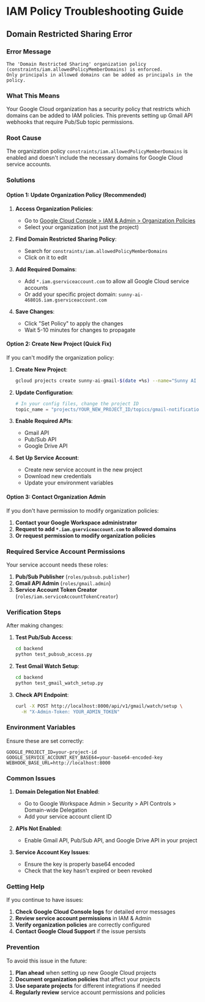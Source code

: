 # IAM Policy Troubleshooting Guide

## Domain Restricted Sharing Error

### Error Message
```
The 'Domain Restricted Sharing' organization policy (constraints/iam.allowedPolicyMemberDomains) is enforced. 
Only principals in allowed domains can be added as principals in the policy.
```

### What This Means
Your Google Cloud organization has a security policy that restricts which domains can be added to IAM policies. This prevents setting up Gmail API webhooks that require Pub/Sub topic permissions.

### Root Cause
The organization policy `constraints/iam.allowedPolicyMemberDomains` is enabled and doesn't include the necessary domains for Google Cloud service accounts.

### Solutions

#### Option 1: Update Organization Policy (Recommended)

1. **Access Organization Policies**:
   - Go to [Google Cloud Console > IAM & Admin > Organization Policies](https://console.cloud.google.com/iam-admin/orgpolicies)
   - Select your organization (not just the project)

2. **Find Domain Restricted Sharing Policy**:
   - Search for `constraints/iam.allowedPolicyMemberDomains`
   - Click on it to edit

3. **Add Required Domains**:
   - Add `*.iam.gserviceaccount.com` to allow all Google Cloud service accounts
   - Or add your specific project domain: `sunny-ai-468016.iam.gserviceaccount.com`

4. **Save Changes**:
   - Click "Set Policy" to apply the changes
   - Wait 5-10 minutes for changes to propagate

#### Option 2: Create New Project (Quick Fix)

If you can't modify the organization policy:

1. **Create New Project**:
   ```bash
   gcloud projects create sunny-ai-gmail-$(date +%s) --name="Sunny AI Gmail Integration"
   ```

2. **Update Configuration**:
   ```python
   # In your config files, change the project ID
   topic_name = "projects/YOUR_NEW_PROJECT_ID/topics/gmail-notifications"
   ```

3. **Enable Required APIs**:
   - Gmail API
   - Pub/Sub API
   - Google Drive API

4. **Set Up Service Account**:
   - Create new service account in the new project
   - Download new credentials
   - Update your environment variables

#### Option 3: Contact Organization Admin

If you don't have permission to modify organization policies:

1. **Contact your Google Workspace administrator**
2. **Request to add `*.iam.gserviceaccount.com` to allowed domains**
3. **Or request permission to modify organization policies**

### Required Service Account Permissions

Your service account needs these roles:

1. **Pub/Sub Publisher** (`roles/pubsub.publisher`)
2. **Gmail API Admin** (`roles/gmail.admin`)
3. **Service Account Token Creator** (`roles/iam.serviceAccountTokenCreator`)

### Verification Steps

After making changes:

1. **Test Pub/Sub Access**:
   ```bash
   cd backend
   python test_pubsub_access.py
   ```

2. **Test Gmail Watch Setup**:
   ```bash
   cd backend
   python test_gmail_watch_setup.py
   ```

3. **Check API Endpoint**:
   ```bash
   curl -X POST http://localhost:8000/api/v1/gmail/watch/setup \
     -H "X-Admin-Token: YOUR_ADMIN_TOKEN"
   ```

### Environment Variables

Ensure these are set correctly:

```env
GOOGLE_PROJECT_ID=your-project-id
GOOGLE_SERVICE_ACCOUNT_KEY_BASE64=your-base64-encoded-key
WEBHOOK_BASE_URL=http://localhost:8000
```

### Common Issues

1. **Domain Delegation Not Enabled**:
   - Go to Google Workspace Admin > Security > API Controls > Domain-wide Delegation
   - Add your service account client ID

2. **APIs Not Enabled**:
   - Enable Gmail API, Pub/Sub API, and Google Drive API in your project

3. **Service Account Key Issues**:
   - Ensure the key is properly base64 encoded
   - Check that the key hasn't expired or been revoked

### Getting Help

If you continue to have issues:

1. **Check Google Cloud Console logs** for detailed error messages
2. **Review service account permissions** in IAM & Admin
3. **Verify organization policies** are correctly configured
4. **Contact Google Cloud Support** if the issue persists

### Prevention

To avoid this issue in the future:

1. **Plan ahead** when setting up new Google Cloud projects
2. **Document organization policies** that affect your projects
3. **Use separate projects** for different integrations if needed
4. **Regularly review** service account permissions and policies
